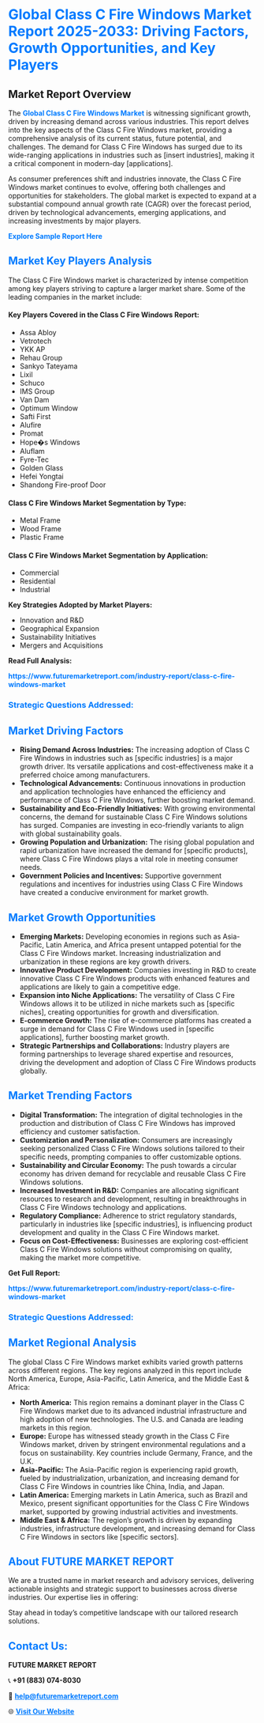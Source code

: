<h1 style="color: #007BFF;">Global Class C Fire Windows Market Report 2025-2033: Driving Factors, Growth Opportunities, and Key Players</h1>

<section id="overview">
<h2>Market Report Overview</h2>
<p>The <a href="https://www.futuremarketreport.com/industry-report/class-c-fire-windows-market" style="color: #007BFF; text-decoration: none;"><strong>Global Class C Fire Windows Market</strong></a> is witnessing significant growth, driven by increasing demand across various industries. This report delves into the key aspects of the Class C Fire Windows market, providing a comprehensive analysis of its current status, future potential, and challenges. The demand for Class C Fire Windows has surged due to its wide-ranging applications in industries such as [insert industries], making it a critical component in modern-day [applications].</p>
<p>As consumer preferences shift and industries innovate, the Class C Fire Windows market continues to evolve, offering both challenges and opportunities for stakeholders. The global market is expected to expand at a substantial compound annual growth rate (CAGR) over the forecast period, driven by technological advancements, emerging applications, and increasing investments by major players.</p>
</section>

<section id="overview">
<p><a href="https://www.futuremarketreport.com/request-sample/reportId=48086" style="color: #007BFF; text-decoration: none;"><strong>Explore Sample Report Here</strong></a></p>
</section>

<section id="key-players">
<h2 style="color: #007BFF;">Market Key Players Analysis</h2>
<p>The Class C Fire Windows market is characterized by intense competition among key players striving to capture a larger market share. Some of the leading companies in the market include:</p>
<h4>Key Players Covered in the Class C Fire Windows Report:</h4>
<ul><li>Assa Abloy</li><li>Vetrotech</li><li>YKK AP</li><li>Rehau Group</li><li>Sankyo Tateyama</li><li>Lixil</li><li>Schuco</li><li>IMS Group</li><li>Van Dam</li><li>Optimum Window</li><li>Safti First</li><li>Alufire</li><li>Promat</li><li>Hope�s Windows</li><li>Aluflam</li><li>Fyre-Tec</li><li>Golden Glass</li><li>Hefei Yongtai</li><li>Shandong Fire-proof Door</li></ul>
<h4>Class C Fire Windows Market Segmentation by Type:</h4>
<ul><li>Metal Frame</li><li>Wood Frame</li><li>Plastic Frame</li></ul>

<h4>Class C Fire Windows Market Segmentation by Application:</h4>
<ul><li>Commercial</li><li>Residential</li><li>Industrial</li></ul>
<p><strong>Key Strategies Adopted by Market Players:</strong></p>
<ul>
<li>Innovation and R&D</li>
<li>Geographical Expansion</li>
<li>Sustainability Initiatives</li>
<li>Mergers and Acquisitions</li>
</ul>
</section>

<section>
<p><strong>Read Full Analysis: </strong></p><a href="https://www.futuremarketreport.com/industry-report/class-c-fire-windows-market" style="color: #007BFF; text-decoration: none;"><strong>https://www.futuremarketreport.com/industry-report/class-c-fire-windows-market</strong></a>
<h3 style="color: #007BFF;">Strategic Questions Addressed:</h3>
</section>

<section id="driving-factors">
<h2 style="color: #007BFF;">Market Driving Factors</h2>
<ul>
<li><strong>Rising Demand Across Industries:</strong> The increasing adoption of Class C Fire Windows in industries such as [specific industries] is a major growth driver. Its versatile applications and cost-effectiveness make it a preferred choice among manufacturers.</li>
<li><strong>Technological Advancements:</strong> Continuous innovations in production and application technologies have enhanced the efficiency and performance of Class C Fire Windows, further boosting market demand.</li>
<li><strong>Sustainability and Eco-Friendly Initiatives:</strong> With growing environmental concerns, the demand for sustainable Class C Fire Windows solutions has surged. Companies are investing in eco-friendly variants to align with global sustainability goals.</li>
<li><strong>Growing Population and Urbanization:</strong> The rising global population and rapid urbanization have increased the demand for [specific products], where Class C Fire Windows plays a vital role in meeting consumer needs.</li>
<li><strong>Government Policies and Incentives:</strong> Supportive government regulations and incentives for industries using Class C Fire Windows have created a conducive environment for market growth.</li>
</ul>
</section>

<section id="growth-opportunities">
<h2 style="color: #007BFF;">Market Growth Opportunities</h2>
<ul>
<li><strong>Emerging Markets:</strong> Developing economies in regions such as Asia-Pacific, Latin America, and Africa present untapped potential for the Class C Fire Windows market. Increasing industrialization and urbanization in these regions are key growth drivers.</li>
<li><strong>Innovative Product Development:</strong> Companies investing in R&D to create innovative Class C Fire Windows products with enhanced features and applications are likely to gain a competitive edge.</li>
<li><strong>Expansion into Niche Applications:</strong> The versatility of Class C Fire Windows allows it to be utilized in niche markets such as [specific niches], creating opportunities for growth and diversification.</li>
<li><strong>E-commerce Growth:</strong> The rise of e-commerce platforms has created a surge in demand for Class C Fire Windows used in [specific applications], further boosting market growth.</li>
<li><strong>Strategic Partnerships and Collaborations:</strong> Industry players are forming partnerships to leverage shared expertise and resources, driving the development and adoption of Class C Fire Windows products globally.</li>
</ul>
</section>

<section id="trending-factors">
<h2 style="color: #007BFF;">Market Trending Factors</h2>
<ul>
<li><strong>Digital Transformation:</strong> The integration of digital technologies in the production and distribution of Class C Fire Windows has improved efficiency and customer satisfaction.</li>
<li><strong>Customization and Personalization:</strong> Consumers are increasingly seeking personalized Class C Fire Windows solutions tailored to their specific needs, prompting companies to offer customizable options.</li>
<li><strong>Sustainability and Circular Economy:</strong> The push towards a circular economy has driven demand for recyclable and reusable Class C Fire Windows solutions.</li>
<li><strong>Increased Investment in R&D:</strong> Companies are allocating significant resources to research and development, resulting in breakthroughs in Class C Fire Windows technology and applications.</li>
<li><strong>Regulatory Compliance:</strong> Adherence to strict regulatory standards, particularly in industries like [specific industries], is influencing product development and quality in the Class C Fire Windows market.</li>
<li><strong>Focus on Cost-Effectiveness:</strong> Businesses are exploring cost-efficient Class C Fire Windows solutions without compromising on quality, making the market more competitive.</li>
</ul>
</section>

<section>
<p><strong>Get Full Report: </strong></p><a href="https://www.futuremarketreport.com/industry-report/class-c-fire-windows-market" style="color: #007BFF; text-decoration: none;"><strong>https://www.futuremarketreport.com/industry-report/class-c-fire-windows-market</strong></a>
<h3 style="color: #007BFF;">Strategic Questions Addressed:</h3>
</section>


<section id="regional-analysis">
<h2 style="color: #007BFF;">Market Regional Analysis</h2>
<p>The global Class C Fire Windows market exhibits varied growth patterns across different regions. The key regions analyzed in this report include North America, Europe, Asia-Pacific, Latin America, and the Middle East & Africa:</p>
<ul>
<li><strong>North America:</strong> This region remains a dominant player in the Class C Fire Windows market due to its advanced industrial infrastructure and high adoption of new technologies. The U.S. and Canada are leading markets in this region.</li>
<li><strong>Europe:</strong> Europe has witnessed steady growth in the Class C Fire Windows market, driven by stringent environmental regulations and a focus on sustainability. Key countries include Germany, France, and the U.K.</li>
<li><strong>Asia-Pacific:</strong> The Asia-Pacific region is experiencing rapid growth, fueled by industrialization, urbanization, and increasing demand for Class C Fire Windows in countries like China, India, and Japan.</li>
<li><strong>Latin America:</strong> Emerging markets in Latin America, such as Brazil and Mexico, present significant opportunities for the Class C Fire Windows market, supported by growing industrial activities and investments.</li>
<li><strong>Middle East & Africa:</strong> The region’s growth is driven by expanding industries, infrastructure development, and increasing demand for Class C Fire Windows in sectors like [specific sectors].</li>
</ul>
</section>

<footer>
<h2 style="color: #007BFF;">About FUTURE MARKET REPORT</h2>
<p>We are a trusted name in market research and advisory services, delivering actionable insights and strategic support to businesses across diverse industries. Our expertise lies in offering:</p>

<p>Stay ahead in today’s competitive landscape with our tailored research solutions.</p>

<h2 style="color: #007BFF;">Contact Us:</h2>
<p><strong>FUTURE MARKET REPORT</strong></p>
<p>📞 <strong>+91 (883) 074-8030</strong></p>
<p>📧 <strong><a href="mailto:help@futuremarketreport.com" style="color: #007BFF;">help@futuremarketreport.com</a></strong></p>
<p>🌐 <strong><a href="https://www.futuremarketreport.com/" style="color: #007BFF;">Visit Our Website</a></strong></p>
</footer>